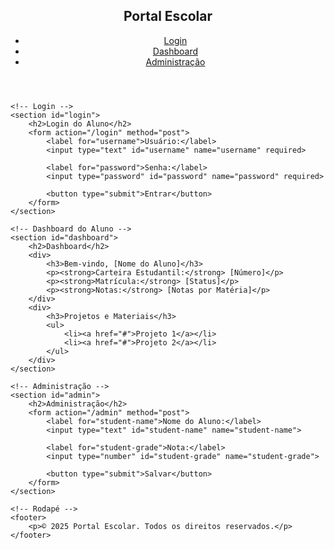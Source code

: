 <!DOCTYPE html>
<html lang="pt-br">
<head>
    <meta charset="UTF-8">
    <meta name="viewport" content="width=device-width, initial-scale=1.0">
    <title>Portal Escolar</title>
    <link rel="stylesheet" href="styles.css">
</head>
<body>
    <!-- Cabeçalho -->
    <header>
        <nav>
            <h1>Portal Escolar</h1>
            <ul>
                <li><a href="#login">Login</a></li>
                <li><a href="#dashboard">Dashboard</a></li>
                <li><a href="#admin">Administração</a></li>
            </ul>
        </nav>
    </header>

    <!-- Login -->
    <section id="login">
        <h2>Login do Aluno</h2>
        <form action="/login" method="post">
            <label for="username">Usuário:</label>
            <input type="text" id="username" name="username" required>
            
            <label for="password">Senha:</label>
            <input type="password" id="password" name="password" required>
            
            <button type="submit">Entrar</button>
        </form>
    </section>

    <!-- Dashboard do Aluno -->
    <section id="dashboard">
        <h2>Dashboard</h2>
        <div>
            <h3>Bem-vindo, [Nome do Aluno]</h3>
            <p><strong>Carteira Estudantil:</strong> [Número]</p>
            <p><strong>Matrícula:</strong> [Status]</p>
            <p><strong>Notas:</strong> [Notas por Matéria]</p>
        </div>
        <div>
            <h3>Projetos e Materiais</h3>
            <ul>
                <li><a href="#">Projeto 1</a></li>
                <li><a href="#">Projeto 2</a></li>
            </ul>
        </div>
    </section>

    <!-- Administração -->
    <section id="admin">
        <h2>Administração</h2>
        <form action="/admin" method="post">
            <label for="student-name">Nome do Aluno:</label>
            <input type="text" id="student-name" name="student-name">
            
            <label for="student-grade">Nota:</label>
            <input type="number" id="student-grade" name="student-grade">
            
            <button type="submit">Salvar</button>
        </form>
    </section>

    <!-- Rodapé -->
    <footer>
        <p>© 2025 Portal Escolar. Todos os direitos reservados.</p>
    </footer>
</body>
</html>
